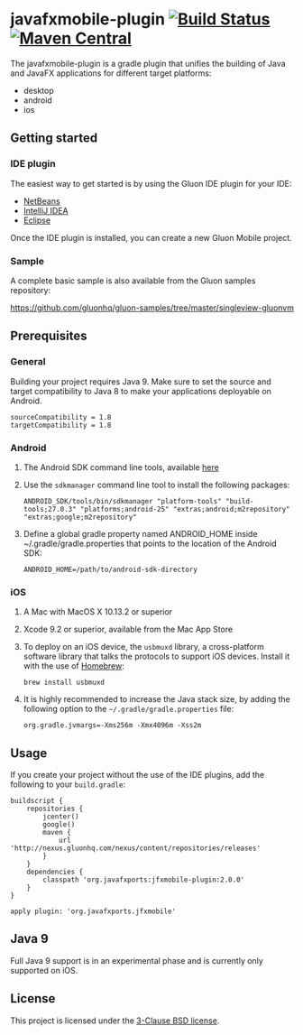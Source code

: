# javafxmobile-plugin [![Build Status](https://travis-ci.org/javafxports/javafxmobile-plugin.svg?branch=master)](https://travis-ci.org/javafxports/javafxmobile-plugin) [![Maven Central](https://maven-badges.herokuapp.com/maven-central/org.javafxports/jfxmobile-plugin/badge.svg)](https://maven-badges.herokuapp.com/maven-central/org.javafxports/jfxmobile-plugin)

The javafxmobile-plugin is a gradle plugin that unifies the building of Java and JavaFX
applications for different target platforms:

* desktop
* android
* ios

## Getting started

### IDE plugin

The easiest way to get started is by using the Gluon IDE plugin for your IDE:

* [NetBeans](http://plugins.netbeans.org/plugin/57602/gluon-plugin)
* [IntelliJ IDEA](https://plugins.jetbrains.com/plugin/7864-gluon-plugin)
* [Eclipse](https://marketplace.eclipse.org/content/gluon-plugin)

Once the IDE plugin is installed, you can create a new Gluon Mobile project.

### Sample

A complete basic sample is also available from the Gluon samples repository:

https://github.com/gluonhq/gluon-samples/tree/master/singleview-gluonvm

## Prerequisites

### General

Building your project requires Java 9. Make sure to set the source and target compatibility
to Java 8 to make your applications deployable on Android.

```
sourceCompatibility = 1.8
targetCompatibility = 1.8
```

### Android

1. The Android SDK command line tools, available [here](https://developer.android.com/studio/index.html#command-tools)
2. Use the `sdkmanager` command line tool to install the following packages:

    ```
    ANDROID_SDK/tools/bin/sdkmanager "platform-tools" "build-tools;27.0.3" "platforms;android-25" "extras;android;m2repository" "extras;google;m2repository"
    ```

3. Define a global gradle property named ANDROID_HOME inside ~/.gradle/gradle.properties that
points to the location of the Android SDK:

    ```
    ANDROID_HOME=/path/to/android-sdk-directory
    ```

### iOS

1. A Mac with MacOS X 10.13.2 or superior
2. Xcode 9.2 or superior, available from the Mac App Store
3. To deploy on an iOS device, the `usbmuxd` library, a cross-platform software library that talks the protocols to support iOS devices. Install it with the use of [Homebrew](https://brew.sh):

    ```
    brew install usbmuxd
    ``` 

4. It is highly recommended to increase the Java stack size, by adding the following option to the `~/.gradle/gradle.properties` file:
 
    ```
    org.gradle.jvmargs=-Xms256m -Xmx4096m -Xss2m
    ```

## Usage

If you create your project without the use of the IDE plugins, add the following to your
`build.gradle`:

```
buildscript {
    repositories {
        jcenter()
        google()
        maven {
            url 'http://nexus.gluonhq.com/nexus/content/repositories/releases'
        }
    }
    dependencies {
        classpath 'org.javafxports:jfxmobile-plugin:2.0.0'
    }
}

apply plugin: 'org.javafxports.jfxmobile'
```

## Java 9

Full Java 9 support is in an experimental phase and is currently only supported on iOS.

## License

This project is licensed under the [3-Clause BSD license](https://opensource.org/licenses/BSD-3-Clause).
